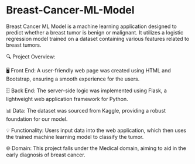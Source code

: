# Breast-Cancer-ML-Model
Breast Cancer ML Model is a machine learning application designed to predict whether a breast tumor is benign or malignant. It utilizes a logistic regression model trained on a dataset containing various features related to breast tumors.

🔍 Project Overview:

🖥️ Front End: A user-friendly web page was created using HTML and Bootstrap, ensuring a smooth experience for the users.

🗄️ Back End: The server-side logic was implemented using Flask, a lightweight web application framework for Python.

📊 Data: The dataset was sourced from Kaggle, providing a robust foundation for our model.

💡 Functionality: Users input data into the web application, which then uses the trained machine learning model to classify the tumor.

🌐 Domain: This project falls under the Medical domain, aiming to aid in the early diagnosis of breast cancer.

